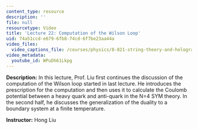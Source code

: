 ```yaml
---
content_type: resource
description: ''
file: null
resourcetype: Video
title: 'Lecture 22: Computation of the Wilson Loop'
uid: 74a51ccd-e679-6fb8-74cd-6f7be23aa44a
video_files:
  video_captions_file: /courses/physics/8-821-string-theory-and-holographic-duality-fall-2014/video-lectures/computation-of-the-wilson-loop/WPuDh61Lkpg.vtt
video_metadata:
  youtube_id: WPuDh61Lkpg
---
```


**Description:** In this lecture, Prof. Liu first continues the discussion of the computation of the Wilson loop started in last lecture. He introduces the prescription for the computation and then uses it to calculate the Coulomb potential between a heavy quark and anti-quark in the N=4 SYM theory. In the second half, he discusses the generalization of the duality to a boundary system at a finite temperature.

**Instructor:** Hong Liu